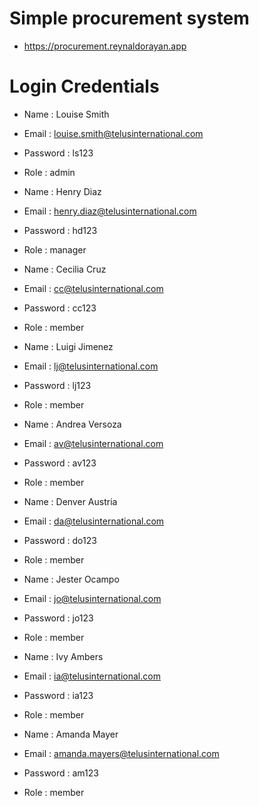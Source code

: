 # Simple procurement system
- https://procurement.reynaldorayan.app

# Login Credentials

- Name     : Louise Smith
- Email    : louise.smith@telusinternational.com
- Password : ls123
- Role     : admin

- Name     : Henry Diaz
- Email    : henry.diaz@telusinternational.com
- Password : hd123
- Role     : manager

- Name     : Cecilia Cruz
- Email    : cc@telusinternational.com
- Password : cc123
- Role     : member

- Name     : Luigi Jimenez
- Email    : lj@telusinternational.com
- Password : lj123
- Role     : member

- Name     : Andrea Versoza
- Email    : av@telusinternational.com
- Password : av123
- Role     : member

- Name     : Denver Austria
- Email    : da@telusinternational.com
- Password : do123
- Role     : member

- Name     : Jester Ocampo
- Email    : jo@telusinternational.com
- Password : jo123
- Role     : member

- Name     : Ivy Ambers
- Email    : ia@telusinternational.com
- Password : ia123
- Role     : member

- Name     : Amanda Mayer
- Email    : amanda.mayers@telusinternational.com
- Password : am123
- Role     : member
